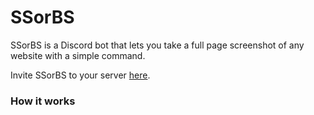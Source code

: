 # SSorBS
SSorBS is a Discord bot that lets you take a full page screenshot of any website with a simple command.

Invite SSorBS to your server [here](https://discord.com/oauth2/authorize?client_id=720935079668613150&scope=bot&permissions=536872960).

### How it works